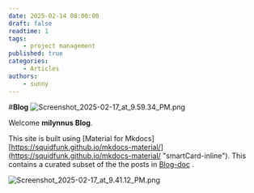 ```yaml
---
date: 2025-02-14 08:00:00
draft: false
readtime: 1
tags:
    - project management
published: true
categories:
    - Articles
authors:
    - sunny
---
```


#**Blog**
![Screenshot\_2025-02-17\_at\_9.59.34\_PM.png](https://trello.com/1/cards/67b33ccef06022b1d76aa3d6/attachments/67b340df8652213d8f959914/download/Screenshot_2025-02-17_at_9.59.34_PM.png)

<!-- More -->
Welcome **milynnus Blog**.

This site is built using [Material for Mkdocs][https://squidfunk.github.io/mkdocs-material/](https://squidfunk.github.io/mkdocs-material/ "smartCard-inline"). This contains a curated subset of the the posts in [Blog-doc](https://blog-doc-ngaw.onrender.com/ "‌") .

![Screenshot\_2025-02-17\_at\_9.41.12\_PM.png](https://trello.com/1/cards/67b33ccef06022b1d76aa3d6/attachments/67b33edd35e660082c8a61c0/download/Screenshot_2025-02-17_at_9.41.12_PM.png)